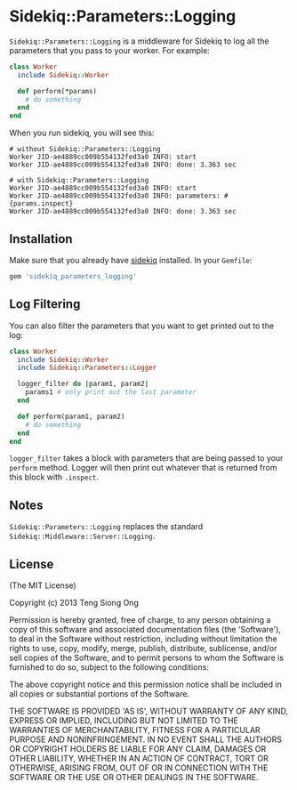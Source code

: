 # Sidekiq::Parameters::Logging

`Sidekiq::Parameters::Logging` is a middleware for Sidekiq to log all the parameters that you pass to your worker.  For example:

```ruby
class Worker
  include Sidekiq::Worker

  def perform(*params)
    # do something
  end
end
```

When you run sidekiq, you will see this:

```
# without Sidekiq::Parameters::Logging
Worker JID-ae4889cc009b554132fed3a0 INFO: start
Worker JID-ae4889cc009b554132fed3a0 INFO: done: 3.363 sec

# with Sidekiq::Parameters::Logging
Worker JID-ae4889cc009b554132fed3a0 INFO: start
Worker JID-ae4889cc009b554132fed3a0 INFO: parameters: #{params.inspect}
Worker JID-ae4889cc009b554132fed3a0 INFO: done: 3.363 sec

```

## Installation

Make sure that you already have [sidekiq](http://sidekiq.org/) installed.  In your `Gemfile`:

```ruby
gem 'sidekiq_parameters_logging'
```

## Log Filtering

You can also filter the parameters that you want to get printed out to the log:

```ruby
class Worker
  include Sidekiq::Worker
  include Sidekiq::Parameters::Logger

  logger_filter do |param1, param2|
    params1 # only print out the last parameter
  end

  def perform(param1, param2)
    # do something
  end
end
```

`logger_filter` takes a block with parameters that are being passed to your `perform` method.  Logger will then print out whatever that is returned from this block with `.inspect`.

## Notes

`Sidekiq::Parameters::Logging` replaces the standard `Sidekiq::Middleware::Server::Logging`.

## License

(The MIT License)

Copyright (c) 2013 Teng Siong Ong

Permission is hereby granted, free of charge, to any person obtaining a copy of this software and associated documentation files (the 'Software'), to deal in the Software without restriction, including without limitation the rights to use, copy, modify, merge, publish, distribute, sublicense, and/or sell copies of the Software, and to permit persons to whom the Software is furnished to do so, subject to the following conditions:

The above copyright notice and this permission notice shall be included in all copies or substantial portions of the Software.

THE SOFTWARE IS PROVIDED 'AS IS', WITHOUT WARRANTY OF ANY KIND, EXPRESS OR IMPLIED, INCLUDING BUT NOT LIMITED TO THE WARRANTIES OF MERCHANTABILITY, FITNESS FOR A PARTICULAR PURPOSE AND NONINFRINGEMENT. IN NO EVENT SHALL THE AUTHORS OR COPYRIGHT HOLDERS BE LIABLE FOR ANY CLAIM, DAMAGES OR OTHER LIABILITY, WHETHER IN AN ACTION OF CONTRACT, TORT OR OTHERWISE, ARISING FROM, OUT OF OR IN CONNECTION WITH THE SOFTWARE OR THE USE OR OTHER DEALINGS IN THE SOFTWARE.
